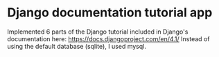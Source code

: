 # Django documentation tutorial app
Implemented 6 parts of the Django tutorial included in Django's documentation here: https://docs.djangoproject.com/en/4.1/
Instead of using the default database (sqlite), I used mysql. 
